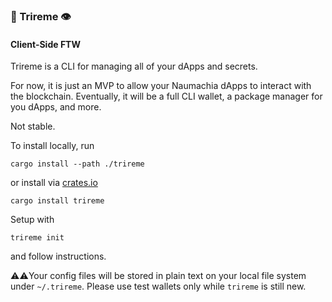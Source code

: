 ### 🚣  Trireme 👁
#### Client-Side FTW
Trireme is a CLI for managing all of your dApps and secrets.

For now, it is just an MVP to allow your Naumachia dApps to interact with the blockchain.
Eventually, it will be a full CLI wallet, a package manager for you dApps, and more.

Not stable.

To install locally, run
```
cargo install --path ./trireme
```
or install via [crates.io](https://crates.io/crates/trireme)
```
cargo install trireme
```

Setup with
```
trireme init
```

and follow instructions.

⚠️⚠️Your config files will be stored in plain text on your local file system under `~/.trireme`. Please use test
wallets only while `trireme` is still new.